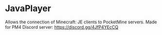 # JavaPlayer
Allows the connection of Minecraft: JE clients to PocketMine servers. Made for PM4
Discord server: 
https://discord.gg/4JfP4YEcCQ
